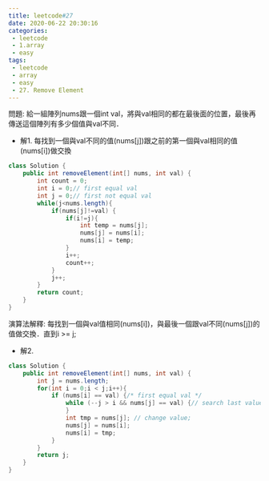 ```yaml
---
title: leetcode#27
date: 2020-06-22 20:30:16
categories: 
 - leetcode
 - 1.array
 - easy
tags:
 - leetcode
 - array
 - easy
 - 27. Remove Element
---
```


問題:
給一組陣列nums跟一個int val，將與val相同的都在最後面的位置，最後再傳送這個陣列有多少個值與val不同．
- 解1.
  每找到一個與val不同的值(nums[j])跟之前的第一個與val相同的值(nums[i])做交換
```java
class Solution {
    public int removeElement(int[] nums, int val) {
        int count = 0;
        int i = 0;// first equal val
        int j = 0;// first not equal val
        while(j<nums.length){
            if(nums[j]!=val) {
                if(i!=j){
                    int temp = nums[j];
                    nums[j] = nums[i];
                    nums[i] = temp;
                }
                i++;
                count++;
            }
            j++;
        }
        return count;
    }
}
```
演算法解釋:
每找到一個與val值相同(nums[i])，與最後一個跟val不同(nums[j])的值做交換．直到i >= j;
- 解2.
```java
class Solution {
    public int removeElement(int[] nums, int val) {
        int j = nums.length;
        for(int i = 0;i < j;i++){
            if (nums[i] == val) {/* first equal val */
                while (--j > i && nums[j] == val) {// search last value of not equal "val"
                }
                int tmp = nums[j]; // change value;
                nums[j] = nums[i];
                nums[i] = tmp;
            }
        }
        return j;
    }
}
```